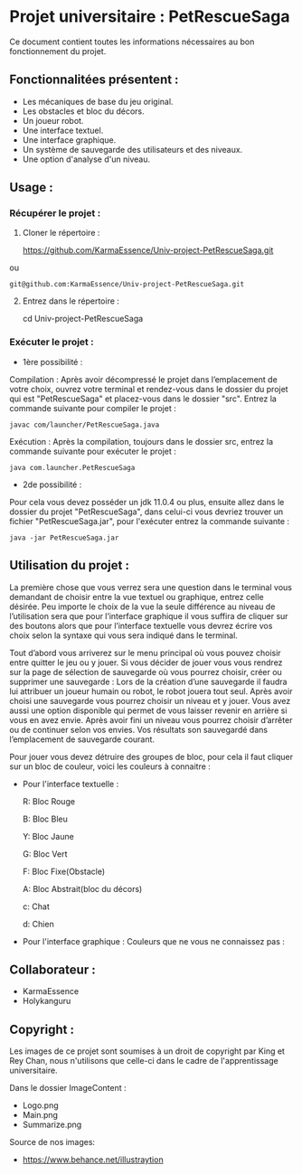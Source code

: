 # Projet universitaire : PetRescueSaga

Ce document contient toutes les informations nécessaires au bon fonctionnement du projet.

## Fonctionnalitées présentent :

- Les mécaniques de base du jeu original.
- Les obstacles et bloc du décors.
- Un joueur robot.
- Une interface textuel.  
- Une interface graphique. 
- Un système de sauvegarde des utilisateurs et des niveaux.
- Une option d'analyse d'un niveau.

## Usage :
### Récupérer le projet :
1. Cloner le répertoire :
   
    
    https://github.com/KarmaEssence/Univ-project-PetRescueSaga.git

ou

    git@github.com:KarmaEssence/Univ-project-PetRescueSaga.git

2. Entrez dans le répertoire :
   
   
    cd Univ-project-PetRescueSaga


### Exécuter le projet :
- 1ère possibilité :
  
Compilation :
  Après avoir décompressé le projet dans l’emplacement de votre choix, 
  ouvrez votre terminal et rendez-vous dans le dossier du projet qui est 
  "PetRescueSaga" et placez-vous dans le dossier "src". 
  Entrez la commande suivante pour compiler le projet :
  
  
    javac com/launcher/PetRescueSaga.java

Exécution :
Après la compilation, toujours dans le dossier src, entrez la commande suivante 
pour exécuter le projet :

    java com.launcher.PetRescueSaga

- 2de possibilité :
  
Pour cela vous devez posséder un jdk 11.0.4 ou plus, ensuite allez 
  dans le dossier du projet "PetRescueSaga", dans celui-ci 
  vous devriez trouver un fichier "PetRescueSaga.jar", pour l'exécuter
  entrez la commande suivante :
  

    java -jar PetRescueSaga.jar
  
## Utilisation du projet :
La première chose que vous verrez sera une question dans le terminal vous 
demandant de choisir entre la vue textuel ou graphique, entrez celle désirée.
Peu importe le choix de la vue la seule différence au niveau de l’utilisation 
sera que pour l’interface graphique il vous suffira de cliquer sur des boutons 
alors que pour l’interface textuelle vous devrez écrire vos choix selon la 
syntaxe qui vous sera indiqué dans le terminal.

Tout d’abord vous arriverez sur le menu principal où vous pouvez choisir entre 
quitter le jeu ou y jouer. 
Si vous décider de jouer vous vous rendrez sur la page de sélection de
sauvegarde où vous pourrez choisir, créer ou supprimer une sauvegarde :
Lors de la création d’une sauvegarde il faudra lui attribuer un joueur humain ou robot, le robot jouera 
tout seul. Après avoir choisi une sauvegarde vous pourrez choisir un niveau et y jouer. 
Vous avez aussi une option disponible qui permet de vous laisser revenir en arrière si vous en avez envie.
Après avoir fini un niveau vous pourrez choisir d’arrêter ou de continuer selon vos envies. 
Vos résultats son sauvegardé dans l’emplacement de sauvegarde courant.

Pour jouer vous devez détruire des groupes de bloc, pour cela il faut cliquer sur un bloc de couleur,
voici les couleurs à connaitre :

- Pour l'interface textuelle :

  R: Bloc Rouge
  
  B: Bloc Bleu
  
  Y: Bloc Jaune
  
  G: Bloc Vert
  
  F: Bloc Fixe(Obstacle)
  
  A: Bloc Abstrait(bloc du décors)

  c: Chat
  
  d: Chien


- Pour l'interface graphique :
Couleurs que ne vous ne connaissez pas : 

## Collaborateur :

- KarmaEssence
- Holykanguru

## Copyright :

Les images de ce projet sont soumises à un droit de copyright par King et Rey Chan,
nous n'utilisons que celle-ci dans le cadre de l'apprentissage universitaire.

Dans le dossier ImageContent :

- Logo.png
- Main.png
- Summarize.png

Source de nos images:

- https://www.behance.net/illustraytion



